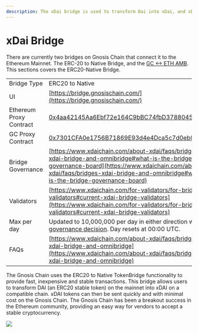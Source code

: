 ```yaml
---
description: The xDai bridge is used to transform Dai into xDai, and xDai back to Dai
---
```


# xDai Bridge

There are currently two bridges on Gnosis Chain that connect it to the Ethereum Mainnet. The ERC-20 to Native Bridge, and the [GC <-> ETH AMB](/specs/bridges/eth-gc/). This sections covers the ERC20-Native Bridge.

|  |  |
| ----------------------- | ------------------------------------------------------------------------------------------------------------------------------------------------------------------------------------------------------------------------------------ |
| Bridge Type             | ERC20 to Native                                                                                                                                                                                                                      |
| UI                      | [https://bridge.gnosischain.com/](https://bridge.gnosischain.com/)                                                                                                                                                                   |
| Ethereum Proxy Contract | [0x4aa42145Aa6Ebf72e164C9bBC74fbD3788045016](https://etherscan.io/address/0x4aa42145Aa6Ebf72e164C9bBC74fbD3788045016#readProxyContract)                                                                                              |
| GC Proxy Contract       | [0x7301CFA0e1756B71869E93d4e4Dca5c7d0eb0AA6](https://blockscout.com/xdai/mainnet/address/0x7301CFA0e1756B71869E93d4e4Dca5c7d0eb0AA6/read-proxy)                                                                                      |
| Bridge Governance       | [https://www.xdaichain.com/about-xdai/faqs/bridges-xdai-bridge-and-omnibridge#what-is-the-bridge-governance-board](https://www.xdaichain.com/about-xdai/faqs/bridges-xdai-bridge-and-omnibridge#what-is-the-bridge-governance-board) |
| Validators              | [https://www.xdaichain.com/for-validators/for-bridge-validators#current-xdai-bridge-validators](https://www.xdaichain.com/for-validators/for-bridge-validators#current-xdai-bridge-validators)                                       |
| Max per day             | Updated to 10,000,000 per day in either direction with [governance decision](https://forum.poa.network/t/increase-daily-limit-for-xdai-withdrawals-from-the-xdai-to-the-mainnet/3823). Day resets at 00:00 UTC.                      |
| FAQs                    | [https://www.xdaichain.com/about-xdai/faqs/bridges-xdai-bridge-and-omnibridge](https://www.xdaichain.com/about-xdai/faqs/bridges-xdai-bridge-and-omnibridge)                                                                         |

The Gnosis Chain uses the ERC20 to Native TokenBridge functionality to provide fast, inexpensive and stable transactions. This bridge allows users to transform DAI (an ERC20 stable token) on the mainnet into xDAI on a compatible chain. xDAI tokens can then be sent quickly and with minimal cost on the Gnosis Chain. The Gnosis Chain has been a breakout success in the Ethereum community, providing an easy way for vendors to accept a stable cryptocurrency.

![](/img/specs/bridges/xdai-bridge.png)

